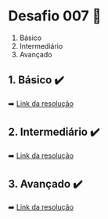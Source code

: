 # Desafio 007 :dart:

1. Básico
2. Intermediário 
3. Avançado

## 1. Básico :heavy_check_mark:


:arrow_right: [Link da resolução]()

## 2. Intermediário :heavy_check_mark:


:arrow_right: [Link da resolução]()

## 3. Avançado :heavy_check_mark:


:arrow_right: [Link da resolução]()
